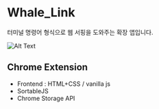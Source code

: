 # Whale_Link

터미널 명령어 형식으로 웹 서핑을 도와주는 확장 앱입니다.  

![Alt Text](image.gif)
## Chrome Extension

* Frontend : HTML+CSS / vanilla js
* SortableJS
* Chrome Storage API
